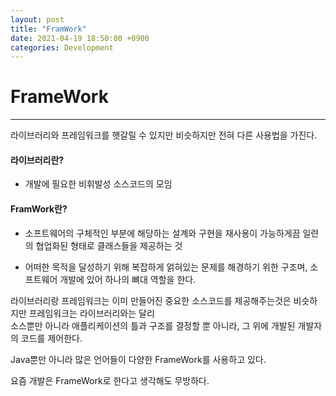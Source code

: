 ```yaml
---
layout: post
title: "FramWork"
date: 2021-04-19 18:50:00 +0900
categories: Development
---
```

# FrameWork
---

라이브러리와 프레임워크를 햇갈릴 수 있지만 비슷하지만 전혀 다른 사용법을 가진다.  

#### 라이브러리란?
- 개발에 필요한 비휘발성 소스코드의 모임

#### FramWork란? 
- 소프트웨어의 구체적인 부분에 해당하는 설계와 구현을 재사용이 가능하게끔 일련의 협업화된 형태로 클래스들을 제공하는 것  

- 어떠한 목적을 달성하기 위해 복잡하게 얽혀있는 문제를 해경하기 위한 구조며, 소프트웨어 개발에 있어 하나의 뼈대 역할을 한다.  

라이브러리랑 프레임워크는 이미 만들어진 중요한 소스코드를 제공해주는것은 비슷하지만 프레임워크는 라이브러리와는 달리  
소스뿐만 아니라 애플리케이션의 틀과 구조를 결정할 뿐 아니라, 그 위에 개발된 개발자의 코드를 제어한다.

Java뿐만 아니라 많은 언어들이 다양한 FrameWork를 사용하고 있다.  

요즘 개발은 FrameWork로 한다고 생각해도 무방하다.  